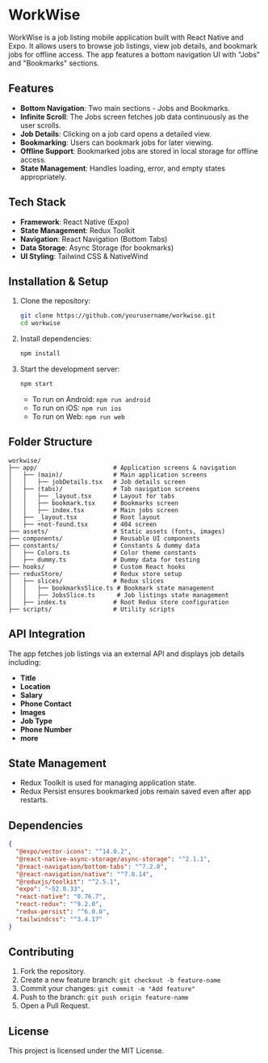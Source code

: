 # WorkWise

WorkWise is a job listing mobile application built with React Native and Expo. It allows users to browse job listings, view job details, and bookmark jobs for offline access. The app features a bottom navigation UI with "Jobs" and "Bookmarks" sections.

## Features

- **Bottom Navigation**: Two main sections - Jobs and Bookmarks.
- **Infinite Scroll**: The Jobs screen fetches job data continuously as the user scrolls.
- **Job Details**: Clicking on a job card opens a detailed view.
- **Bookmarking**: Users can bookmark jobs for later viewing.
- **Offline Support**: Bookmarked jobs are stored in local storage for offline access.
- **State Management**: Handles loading, error, and empty states appropriately.

## Tech Stack

- **Framework**: React Native (Expo)
- **State Management**: Redux Toolkit
- **Navigation**: React Navigation (Bottom Tabs)
- **Data Storage**: Async Storage (for bookmarks)
- **UI Styling**: Tailwind CSS & NativeWind

## Installation & Setup

1. Clone the repository:
   ```sh
   git clone https://github.com/yourusername/workwise.git
   cd workwise
   ```
2. Install dependencies:
   ```sh
   npm install
   ```
3. Start the development server:
   ```sh
   npm start
   ```
   - To run on Android: `npm run android`
   - To run on iOS: `npm run ios`
   - To run on Web: `npm run web`

## Folder Structure

```
workwise/
├── app/                     # Application screens & navigation
│   ├── (main)/              # Main application screens
│   │   ├── jobDetails.tsx   # Job details screen
│   ├── (tabs)/              # Tab navigation screens
│   │   ├── _layout.tsx      # Layout for tabs
│   │   ├── bookmark.tsx     # Bookmarks screen
│   │   ├── index.tsx        # Main jobs screen
│   ├── _layout.tsx          # Root layout
│   ├── +not-found.tsx       # 404 screen
├── assets/                  # Static assets (fonts, images)
├── components/              # Reusable UI components
├── constants/               # Constants & dummy data
│   ├── Colors.ts            # Color theme constants
│   ├── dummy.ts             # Dummy data for testing
├── hooks/                   # Custom React hooks
├── reduxStore/              # Redux store setup
│   ├── slices/              # Redux slices
│   │   ├── bookmarksSlice.ts # Bookmark state management
│   │   ├── JobsSlice.ts      # Job listings state management
│   ├── index.ts             # Root Redux store configuration
├── scripts/                 # Utility scripts
```

## API Integration

The app fetches job listings via an external API and displays job details including:
- **Title**
- **Location**
- **Salary**
- **Phone Contact**
- **Images**
- **Job Type**
- **Phone Number**
- **more**

## State Management

- Redux Toolkit is used for managing application state.
- Redux Persist ensures bookmarked jobs remain saved even after app restarts.

## Dependencies

```json
{
  "@expo/vector-icons": "^14.0.2",
  "@react-native-async-storage/async-storage": "^2.1.1",
  "@react-navigation/bottom-tabs": "^7.2.0",
  "@react-navigation/native": "^7.0.14",
  "@reduxjs/toolkit": "^2.5.1",
  "expo": "~52.0.33",
  "react-native": "0.76.7",
  "react-redux": "^9.2.0",
  "redux-persist": "^6.0.0",
  "tailwindcss": "^3.4.17"
}
```

## Contributing

1. Fork the repository.
2. Create a new feature branch: `git checkout -b feature-name`
3. Commit your changes: `git commit -m "Add feature"`
4. Push to the branch: `git push origin feature-name`
5. Open a Pull Request.

## License

This project is licensed under the MIT License.

